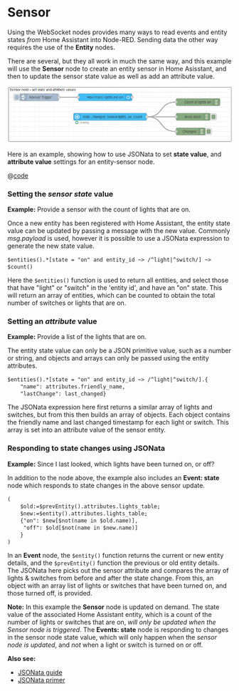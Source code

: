 # Sensor

Using the WebSocket nodes provides many ways to read events and entity states _from_ Home Assistant into Node-RED. Sending data the other way requires the use of the **Entity** nodes.

There are several, but they all work in much the same way, and this example will use the **Sensor** node to create an entity sensor in Home Asisstant, and then to update the sensor state value as well as add an attribute value.

![screenshot](./images/jsonata_5_1.png)

Here is an example, showing how to use JSONata to set **state value**, and **attribute value** settings for an entity-sensor node.

@[code](@examples/cookbook/jsonata-examples/entity-sensor.json)

### Setting the _sensor state_ value

**Example:** Provide a sensor with the count of lights that are on.

Once a new entity has been registered with Home Assistant, the entity state value can be updated by passing a message with the new value. Commonly _msg.payload_ is used, however it is possible to use a JSONata expression to generate the new state value.

```
$entities().*[state = "on" and entity_id ~> /^light|^switch/] ~> $count()
```

Here the `$entities()` function is used to return all entities, and select those that have "light" or "switch" in the 'entity id', and have an "on" state. This will return an array of entities, which can be counted to obtain the total number of switches or lights that are on.

### Setting an _attribute_ value

**Example:** Provide a list of the lights that are on.

The entity state value can only be a JSON primitive value, such as a number or string, and objects and arrays can only be passed using the entity attributes.

```
$entities().*[state = "on" and entity_id ~> /^light|^switch/].{
    "name": attributes.friendly_name,
    "lastChange": last_changed}
```

The JSONata expression here first returns a similar array of lights and switches, but from this then builds an array of objects. Each object contains the friendly name and last changed timestamp for each light or switch. This array is set into an attribute value of the sensor entity.

### Responding to state changes using JSONata

**Example:** Since I last looked, which lights have been turned on, or off?

In addition to the node above, the example also includes an **Event: state** node which responds to state changes in the above sensor update.

```
(
    $old:=$prevEntity().attributes.lights_table;
    $new:=$entity().attributes.lights_table;
    {"on": $new[$not(name in $old.name)],
     "off": $old[$not(name in $new.name)]
    }
)
```

In an **Event** node, the `$entity()` function returns the current or new entity details, and the `$prevEntity()` function the previous or old entity details. The JSONata here picks out the sensor attribute and compares the array of lights & switches from before and after the state change. From this, an object with an array list of lights or switches that have been turned on, and those turned off, is provided.

**Note:** In this example the **Sensor** node is updated on demand. The state value of the associated Home Assistant entity, which is a count of the number of lights or switches that are on, _will only be updated when the Sensor node is triggered_. The **Events: state** node is responding to changes in the sensor node state value, which will only happen when the _sensor node is updated_, and _not_ when a light or switch is turned on or off.

**Also see:**

- [JSONata guide](../guide/jsonata.md)
- [JSONata primer](../guide/jsonata-primer.md)
